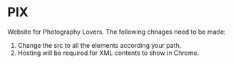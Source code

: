 # PIX
Website for Photography Lovers.
The following chnages need to be made:
  1) Change the src to all the elements according your path.
  2) Hosting will be required for XML contents to show in Chrome.
